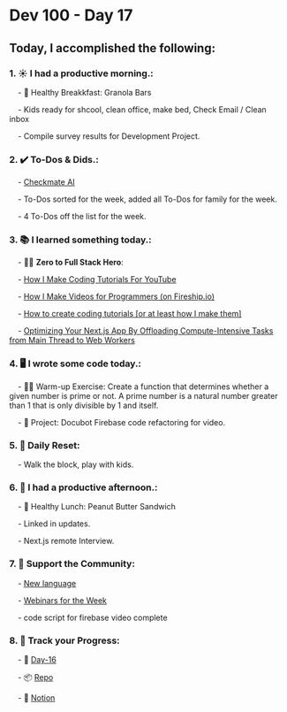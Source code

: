 # Dev 100 - Day 17

## Today, I accomplished the following:

### 1. ☀️ **I had a productive morning.**:

    - 🍳 Healthy Breakkfast: Granola Bars

    - Kids ready for shcool, clean office, make bed, Check Email / Clean inbox

    -  Compile survey results for Development Project.

### 2. ✔️ **To-Dos & Dids.**:

    - [Checkmate AI](https://checkmate-ai.vercel.app/)

    - To-Dos sorted for the week, added all To-Dos for family for the week.

    - 4 To-Dos off the list for the week.

### 3. 📚 **I learned something today.**:

    - 🦸‍♂️ **Zero to Full Stack Hero**: 

    - [How I Make Coding Tutorials For YouTube](https://www.youtube.com/watch?v=llRF1ZuLaFE)

    - [How I Make Videos for Programmers (on Fireship.io)](https://www.youtube.com/watch?v=N6-Q2dgodLs)

    - [How to create coding tutorials [or at least how I make them]](https://www.youtube.com/watch?v=UEcnt7rtoxw)

    - [Optimizing Your Next.js App By Offloading Compute-Intensive Tasks from Main Thread to Web Workers](https://blog.stackademic.com/optimizing-your-next-js-app-by-offloading-compute-intensive-tasks-from-main-thread-to-web-workers-bc2fe8e95a6d)

### 4. 🖥️ **I wrote some code today.**:

    - 🏋️‍♂️ Warm-up Exercise: Create a function that determines whether a given number is prime or not. A prime number is a natural number greater than 1 that is only divisible by 1 and itself.

    - 🦺 Project: Docubot Firebase code refactoring for video.

### 5. 🏃 **Daily Reset**:

    - Walk the block, play with kids.

### 6. 🌈 **I had a productive afternoon.**:

    - 🍱 Healthy Lunch: Peanut Butter Sandwich

    - Linked in updates. 

    - Next.js remote Interview. 

### 7. 💪 **Support the Community**:

    - [New language](https://www.skool.com/universityofcode/new-language)

    - [Webinars for the Week](https://www.skool.com/universityofcode/webinars-for-the-week)

    - code script for firebase video complete    

### 8. 🔗 **Track your Progress**:

    - 🏫 [Day-16](https://www.skool.com/universityofcode/dev-100-day-16)

    - 📦️ [Repo](https://github.com/Digitl-Alchemyst/dev100/blob/main/Day-16/day16.md)

    - 📄 [Notion](https://liberating-galley-48d.notion.site/Dev100-Coding-Lifestyle-Challenge-a85ec9fba3ce41f3b29d581a1a85d92b?pvs=4)
